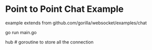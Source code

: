 # Point to Point Chat Example

example extends from github.com/gorilla/websocket/examples/chat

go run main.go

hub  # goroutine to store all the connection
